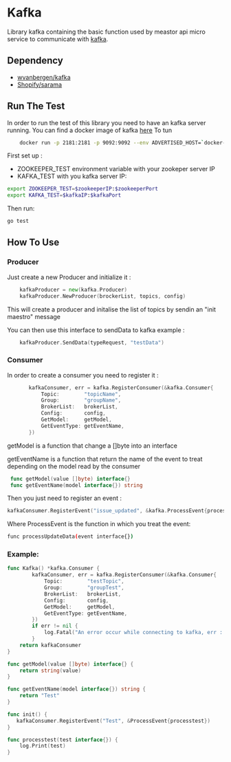 # Kafka
         
Library kafka containing the basic function used by meastor api micro service to communicate with [kafka](http://kafka.apache.org/).


## Dependency
-  [wvanbergen/kafka](https://github.com/wvanbergen/kafka) 
-  [Shopify/sarama](https://github.com/Shopify/sarama) 

## Run The Test
In order to run the test of this library you need to have an kafka server running.
You can find a docker image of kafka [here](https://hub.docker.com/r/spotify/kafka/)
To tun 
```bash
    docker run -p 2181:2181 -p 9092:9092 --env ADVERTISED_HOST=`docker-machine ip default` --env ADVERTISED_PORT=9092  spotify/kafka
```

First set up :
- ZOOKEEPER_TEST environment variable with your zookeper server IP 
- KAFKA_TEST with you kafka server IP:
```bash
export ZOOKEEPER_TEST=$zookeeperIP:$zookeeperPort
export KAFKA_TEST=$kafkaIP:$kafkaPort
```
Then run:
```bash
go test
```

## How To Use
### Producer
Just create a new Producer and initialize it :
```go
    kafkaProducer = new(kafka.Producer)
	kafkaProducer.NewProducer(brockerList, topics, config)
```
This will create a producer  and initalise the list of topics by sendin an "init maestro" message

You can then use this interface to sendData to kafka
example :
```go
    kafkaProducer.SendData(typeRequest, "testData")
```

### Consumer
 In order to create a consumer you need to register it :
 ```go
 		kafkaConsumer, err = kafka.RegisterConsumer(&kafka.Consumer{
			Topic:        "topicName",
			Group:        "groupName",
			BrokerList:   brokerList,
			Config:       config,
			GetModel:     getModel,
			GetEventType: getEventName,
		})
```
getModel is a function that change a []byte into an interface

getEventName is a function that return the name of the event to treat depending on the model read by the consumer
```go
 func getModel(value []byte) interface{}
 func getEventName(model interface{}) string 
```
Then you just need to register an event :
```go
kafkaConsumer.RegisterEvent("issue_updated", &kafka.ProcessEvent{processUpdateData})
```
Where ProcessEvent is the function in which you treat the event:
```bash
func processUpdateData(event interface{})
```

### Example:
```go
func Kafka() *kafka.Consumer {
		kafkaConsumer, err = kafka.RegisterConsumer(&kafka.Consumer{
			Topic:        "testTopic",
			Group:        "groupTest",
			BrokerList:   brokerList,
			Config:       config,
			GetModel:     getModel,
			GetEventType: getEventName,
		})
		if err != nil {
			log.Fatal("An error occur while connecting to kafka, err : ", err)
		}
	return kafkaConsumer
}

func getModel(value []byte) interface{} {
	return string(value)
}

func getEventName(model interface{}) string {
	return "Test"
}

func init() {
   kafkaConsumer.RegisterEvent("Test", &ProcessEvent{processtest})
}

func processtest(test interface{}) {
    log.Print(test)
}
```